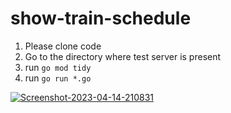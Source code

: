 # show-train-schedule
1. Please clone code
2. Go to the directory where test server is present
3. run ```go mod tidy```
4. run ```go run *.go```


<a href="https://ibb.co/6shWz6x"><img src="https://i.ibb.co/9YXr6RL/Screenshot-2023-04-14-210831.png" alt="Screenshot-2023-04-14-210831" border="0"></a>
